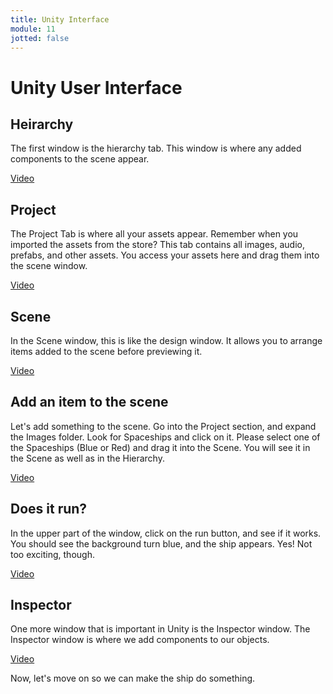 ```yaml
---
title: Unity Interface
module: 11
jotted: false
---
```


# Unity User Interface

## Heirarchy

The first window is the hierarchy tab.  This window is where any added components to the scene appear.

<a href="https://umontana.zoom.us/rec/play/vsZ8cuj5_Gg3GoeU4gSDCqMsW464J_qs13cc-PQJxUbgVHUDMAX3ZONHNOMCMQLmO1WyRE3d4ECc9lZ-?continueMode=true" target="_new">Video</a>

## Project

The Project Tab is where all your assets appear.  Remember when you imported the assets from the store?  This tab contains all images, audio, prefabs, and other assets.  You access your assets here and drag them into the scene window.

<a href="https://umontana.zoom.us/rec/play/vcUpJryp_D43SdCduQSDU_VxW47pLKyshyJI8_MMzRnjUSEKYQD3ZORDNuXvBuoycJfeme1BT9P2W1_d?continueMode=true" target="_new">Video</a>

## Scene

In the Scene window, this is like the design window.  It allows you to arrange items added to the scene before previewing it.

<a href="https://umontana.zoom.us/rec/play/6JYtc7ytqW03HNzG5ASDAvN_W9S6eKKs2icfqPUMxUq2AiRWZAChYLUXM-Q7kMXKdFiQRrehgbva1OdL?continueMode=true" target="_new">Video</a>

## Add an item to the scene

Let's add something to the scene.  Go into the Project section, and expand the Images folder.  Look for Spaceships and click on it.  Please select one of the Spaceships (Blue or Red) and drag it into the Scene.  You will see it in the Scene as well as in the Hierarchy.

<a href="https://umontana.zoom.us/rec/play/usV-dez7rDk3GNOTtQSDVKd-W9W_KfishCcY8qIFzUyzViUEN1v1ZLZGM-SukaoCb2BcChYgYXHDDdd2?continueMode=true" target="_new">Video</a>

## Does it run?

In the upper part of the window, click on the run button, and see if it works. You should see the background turn blue, and the ship appears.  Yes!  Not too exciting, though.

<a href="https://umontana.zoom.us/rec/play/vpEocOz5pzM3G9WUtwSDA_Z9W9W4Kaqs1ClN_qAJykq3ByRROgKgbuBDM-IF8f4RplcoMfbq678QdxOZ?continueMode=true" target="_new">Video</a>

## Inspector

One more window that is important in Unity is the Inspector window.  The Inspector window is where we add components to our objects.

<a href="https://umontana.zoom.us/rec/play/tMcrJO6rrzw3E9PG4wSDU_9_W9W9e6msgCVLrPYMxEayU3YLZgKvZ7cUYuGTCqCMhrGHjyP0-R7EdHWZ?continueMode=true" target="_new">Video</a>

Now, let's move on so we can make the ship do something.


